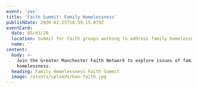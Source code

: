 ```yaml
---
event: 'yes'
title: 'Faith Summit: Family Homelessness'
publishDate: 2020-02-25T18:39:15.079Z
eventCard:
  date: 05/03/20
  location: Summit for faith groups working to address family homelessness
  name: ''
content:
  body: >-
    Join the Greater Manchester Faith Network to explore issues of family
    homelessness.
  heading: Family Homelessness Faith Summit
  image: /assets/uploads/han-faith.jpg
---
```


